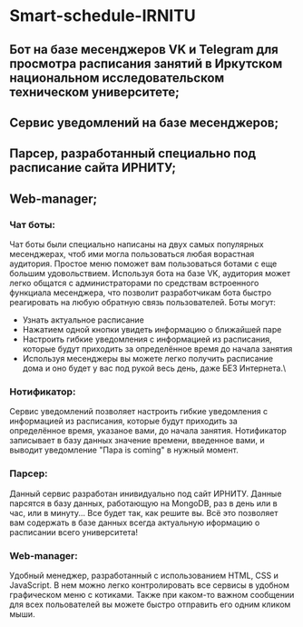 # Smart-schedule-IRNITU
## Бот на базе месенджеров VK и Telegram для просмотра расписания занятий в Иркутском национальном исследовательском техническом университете;
## Сервис уведомлений на базе месенджеров;
## Парсер, разработанный специально под расписание сайта ИРНИТУ;
## Web-manager;

### Чат боты:
Чат боты были специально написаны на двух самых популярных месенджерах, чтоб ими могла пользоваться любая ворастная аудитория. Простое меню поможет вам пользоваться ботами с еще большим удовольствием. Используя бота на базе VK, аудитория может легко общатся с администраторами по средствам встроенного функциала месенджера, что позволит разработчикам бота быстро реагировать на любую обратную связь пользователей. 
Боты могут:
- Узнать актуальное расписание
- Нажатием одной кнопки увидеть информацию о ближайшей паре
- Настроить гибкие уведомления с информацией из расписания, которые будут приходить за определённое время до начала занятия
- Используя месенджеры вы можете легко получить расписание дома и оно будет у вас под рукой весь день, даже БЕЗ Интернета.\

### Нотификатор:
Сервис уведомлений позволяет настроить гибкие уведомления с информацией из расписания, которые будут приходить за определённое время,
указаное вами, до начала занятия. Нотификатор записывает в базу данных значение времени, введенное вами, и выводит уведомление "Пара is coming" в нужный момент.

### Парсер:
Данный сервис разработан инивидуально под сайт ИРНИТУ. Данные парсятся в базу данных, работающую на MongoDB, раз в день или в час, или в минуту...
Все будет так, как решите вы. Всё это позволяет вам содержать в базе данных всегда актуальную иформацию о расписании всего университета!

### Web-manager:
Удобный менеджер, разработанный с использованием HTML, CSS и JavaScript. В нем можно легко контролировать все сервисы в удобном графическом меню с котиками.
Также при каком-то важном сообщении для всех польователей вы можете быстро отправить его одним кликом мыши.
